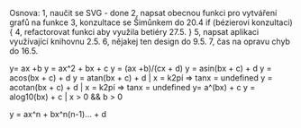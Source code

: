 Osnova:
1, naučit se SVG - done
2, napsat obecnou funkci pro vytváření grafů na funkce
3, konzultace se Šimůnkem do 20.4
if (bézierovi konzultaci){
4, refactorovat funkci aby využila betiéry 27.5.
}
5, napsat aplikaci využívající knihovnu 2.5.
6, nějakej ten design do 9.5.
7, čas na opravu chyb do 16.5.


y= ax +b
y = ax^2 + bx + c
y = (ax +b)/(cx + d)
y = asin(bx + c) + d
y = acos(bx + c) + d
y = atan(bx + c) + d | x = k2pí => tanx = undefined
y = acotan(bx + c) + d | x = k2pí => tanx = undefined
y= a^(bx) + c 
y = alog10(bx) + c | x > 0 && b > 0

y = ax^n + bx^n(n-1)... + d
